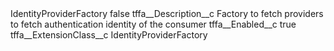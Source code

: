 <?xml version="1.0" encoding="UTF-8"?>
<CustomMetadata xmlns="http://soap.sforce.com/2006/04/metadata" xmlns:xsi="http://www.w3.org/2001/XMLSchema-instance" xmlns:xsd="http://www.w3.org/2001/XMLSchema">
    <label>IdentityProviderFactory</label>
    <protected>false</protected>
    <values>
        <field>tffa__Description__c</field>
        <value xsi:type="xsd:string">Factory to fetch providers to fetch authentication identity of the consumer</value>
    </values>
    <values>
        <field>tffa__Enabled__c</field>
        <value xsi:type="xsd:boolean">true</value>
    </values>
    <values>
        <field>tffa__ExtensionClass__c</field>
        <value xsi:type="xsd:string">IdentityProviderFactory</value>
    </values>
</CustomMetadata>
